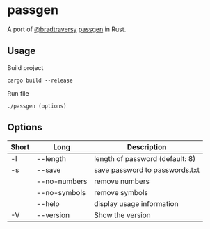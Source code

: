 # passgen

A port of [@bradtraversy](https://github.com/bradtraversy) [passgen](https://github.com/bradtraversy/passgen) in Rust.

## Usage

Build project

```
cargo build --release
```

Run file

```
./passgen (options)
```

## Options

| Short | Long              | Description                     |
| ----- | ----------------- | ------------------------------- |
| -l    | --length <number> | length of password (default: 8) |
| -s    | --save            | save password to passwords.txt  |
|       | --no-numbers      | remove numbers                  |
|       | --no-symbols      | remove symbols                  |
|       | --help            | display usage information       |
| -V    | --version         | Show the version                |
